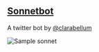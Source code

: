 ## [Sonnetbot](http://twitter.com/sonnet_bot)

A twitter bot by [@clarabellum](http://twitter.com/clarabellum)

![Sample sonnet](https://pbs.twimg.com/media/C2DJ0WPXEAEUdIi.jpg:large)
